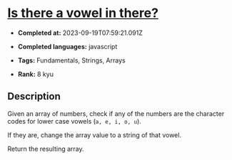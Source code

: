 # [Is there a vowel in there?](https://www.codewars.com/kata/57cff961eca260b71900008f)

- **Completed at:** 2023-09-19T07:59:21.091Z

- **Completed languages:** javascript

- **Tags:** Fundamentals, Strings, Arrays

- **Rank:** 8 kyu

## Description

Given an array of numbers, check if any of the numbers are the character codes for lower case vowels (`a, e, i, o, u`).

If they are, change the array value to a string of that vowel.

Return the resulting array.